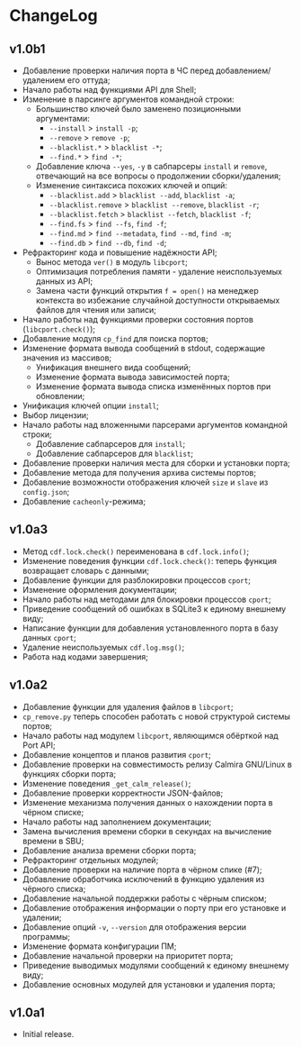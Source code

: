 # ChangeLog

## v1.0b1

* Добавление проверки наличия порта в ЧС перед добавлением/удалением его оттуда;
* Начало работы над функциями API для Shell;
* Изменение в парсинге аргументов командной строки:
    * Большинство ключей было заменено позиционными аргументами:
        * `--install` > `install -p`;
        * `--remove` > `remove -p`;
        * `--blacklist.*` > `blacklist -*`;
        * `--find.*` > `find -*`;
    * Добавление ключа `--yes`, `-y` в сабпарсеры `install` и `remove`, отвечающий на все вопросы о продолжении сборки/удаления;
    * Изменение синтаксиса похожих ключей и опций:
        * `--blacklist.add` > `blacklist --add`, `blacklist -a`;
        * `--blacklist.remove` > `blacklist --remove`, `blacklist -r`;
        * `--blacklist.fetch` > `blacklist --fetch`, `blacklist -f`;
        * `--find.fs` > `find --fs`, `find -f`;
        * `--find.md` > `find --metadata`, `find --md`, `find -m`;
        * `--find.db` > `find --db`, `find -d`;
* Рефракторинг кода и повышение надёжности API;
    * Вынос метода `ver()` в модуль `libcport`;
    * Оптимизация потребления памяти - удаление неиспользуемых данных из API;
    * Замена части функций открытия `f = open()` на менеджер контекста во избежание случайной доступности открываемых файлов для чтения или записи;
* Начало работы над функциями проверки состояния портов (`libcport.check()`);
* Добавление модуля `cp_find` для поиска портов;
* Изменение формата вывода сообщений в stdout, содержащие значения из массивов;
    * Унификация внешнего вида сообщений;
    * Изменение формата вывода зависимостей порта;
    * Изменение формата вывода списка изменённых портов при обновлении;
* Унификация ключей опции `install`;
* Выбор лицензии;
* Начало работы над вложенными парсерами аргументов командной строки;
    * Добавление сабпарсеров для `install`;
    * Добавление сабпарсеров для `blacklist`;
* Добавление проверки наличия места для сборки и установки порта;
* Добавление метода для получения архива системы портов;
* Добавление возможности отображения ключей `size` и `slave` из `config.json`;
* Добавление `cacheonly`-режима;

## v1.0a3

* Метод `cdf.lock.check()` переименована в `cdf.lock.info()`;
* Изменение поведения функции `cdf.lock.check()`: теперь функция возвращает словарь с данными;
* Добавление функции для разблокировки процессов `cport`;
* Изменение оформления документации;
* Начало работы над методами для блокировки процессов `cport`;
* Приведение сообщений об ошибках в SQLite3 к единому внешнему виду;
* Написание функции для добавления установленного порта в базу данных `cport`;
* Удаление неиспользуемых `cdf.log.msg()`;
* Работа над кодами завершения;

## v1.0a2

* Добавление функции для удаления файлов в `libcport`;
* `cp_remove.py` теперь способен работать с новой структурой системы портов;
* Начало работы над модулем `libcport`, являющимся обёрткой над Port API;
* Добавление концептов и планов развития `cport`;
* Добавление проверки на совместимость релизу Calmira GNU/Linux в функциях сборки порта;
* Изменение поведения `_get_calm_release()`;
* Добавление проверки корректности JSON-файлов;
* Изменение механизма получения данных о нахождении порта в чёрном списке;
* Начало работы над заполнением документации;
* Замена вычисления времени сборки в секундах на вычисление времени в SBU;
* Добавление анализа времени сборки порта;
* Рефракторинг отдельных модулей;
* Добавление проверки на наличие порта в чёрном спике (#7);
* Добавление обработчика исключений в функцию удаления из чёрного списка;
* Добавление начальной поддержки работы с чёрным списком;
* Добавление отображения информации о порту при его установке и удалении;
* Добавление опций `-v`, `--version` для отображения версии программы;
* Изменение формата конфигурации ПМ;
* Добавление начальной проверки на приоритет порта;
* Приведение выводимых модулями сообщений к единому внешнему виду;
* Добавление основных модулей для установки и удаления порта;

## v1.0a1

* Initial release.